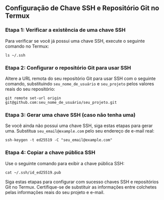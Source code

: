 ## Configuração de Chave SSH e Repositório Git no Termux

### Etapa 1: Verificar a existência de uma chave SSH

Para verificar se você já possui uma chave SSH, execute o seguinte comando no Termux:

```shell
ls ~/.ssh
```

### Etapa 2: Configurar o repositório Git para usar SSH

Altere a URL remota do seu repositório Git para usar SSH com o seguinte comando, substituindo `seu_nome_de_usuário` e `seu_projeto` pelos valores reais do seu repositório:

```shell
git remote set-url origin git@github.com:seu_nome_de_usuário/seu_projeto.git
```

### Etapa 3: Gerar uma chave SSH (caso não tenha uma)

Se você ainda não possui uma chave SSH, siga estas etapas para gerar uma. Substitua `seu_email@example.com` pelo seu endereço de e-mail real:

```shell
ssh-keygen -t ed25519 -C "seu_email@example.com"
```

### Etapa 4: Copiar a chave pública SSH

Use o seguinte comando para exibir a chave pública SSH:

```shell
cat ~/.ssh/id_ed25519.pub
```

Siga estas etapas para configurar com sucesso chaves SSH e repositórios Git no Termux. Certifique-se de substituir as informações entre colchetes pelas informações reais do seu projeto e e-mail.

